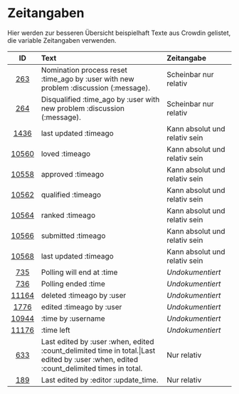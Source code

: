 # Zeitangaben

Hier werden zur besseren Übersicht beispielhaft Texte aus Crowdin gelistet, die variable Zeitangaben verwenden.

| ID | Text | Zeitangabe |
| :-: | :-- | :-- |
| [263](https://crowdin.com/editor/osu-web/all/en-de?#263) | Nomination process reset :time_ago by :user with new problem :discussion (:message). | Scheinbar nur relativ |
| [264](https://crowdin.com/editor/osu-web/all/en-de?#264) | Disqualified :time_ago by :user with new problem :discussion (:message). | Scheinbar nur relativ |
| [1436](https://crowdin.com/editor/osu-web/all/en-de?#1436) | last updated :timeago | Kann absolut und relativ sein |
| [10560](https://crowdin.com/editor/osu-web/all/en-de?#10560) | loved :timeago | Kann absolut und relativ sein |
| [10558](https://crowdin.com/editor/osu-web/all/en-de?#10558) | approved :timeago | Kann absolut und relativ sein |
| [10562](https://crowdin.com/editor/osu-web/all/en-de?#10562) | qualified :timeago | Kann absolut und relativ sein |
| [10564](https://crowdin.com/editor/osu-web/all/en-de?#10564) | ranked :timeago | Kann absolut und relativ sein |
| [10566](https://crowdin.com/editor/osu-web/all/en-de?#10566) | submitted :timeago | Kann absolut und relativ sein |
| [10568](https://crowdin.com/editor/osu-web/all/en-de?#10568) | last updated :timeago | Kann absolut und relativ sein |
| [735](https://crowdin.com/editor/osu-web/all/en-de?#736) | Polling will end at :time | *Undokumentiert* |
| [736](https://crowdin.com/editor/osu-web/all/en-de?#736) | Polling ended :time | *Undokumentiert* |
| [11164](https://crowdin.com/editor/osu-web/all/en-de?#11164) | deleted :timeago by :user | *Undokumentiert* |
| [1776](https://crowdin.com/editor/osu-web/all/en-de?#1776) | edited :timeago by :user | *Undokumentiert* |
| [10944](https://crowdin.com/editor/osu-web/all/en-de?#10944) | :time by :username | *Undokumentiert* |
| [11176](https://crowdin.com/editor/osu-web/all/en-de?#11176) | :time left | *Undokumentiert* |
| [633](https://crowdin.com/editor/osu-web/all/en-de?#633) | Last edited by :user :when, edited :count_delimited time in total.\|Last edited by :user :when, edited :count_delimited times in total. | Nur relativ |
| [189](https://crowdin.com/editor/osu-web/all/en-de?#189) | Last edited by :editor :update_time. | Nur relativ |
